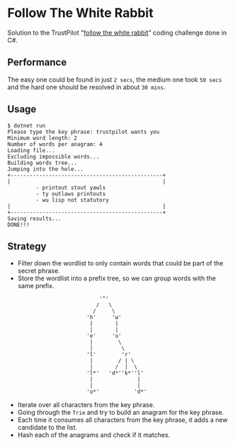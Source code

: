 # Follow The White Rabbit
Solution to the TrustPilot "[follow the white rabbit](https://followthewhiterabbit.trustpilot.com)" coding challenge done in C#.

## Performance
The easy one could be found in just `2 secs`, the medium one took `50 secs` and the hard one should be resolved in about `30 mins`.

## Usage
```
$ dotnet run
Please type the key phrase: trustpilot wants you
Minimum word length: 2
Number of words per anagram: 4
Loading file...
Excluding impossible words...
Building words tree...
Jumping into the hole...
+------------------------------------------------+
|                                                |
         - printout stout yawls
         - ty outlaws printouts
         - wu lisp not statutory
|                                                |
+------------------------------------------------+
Saving results...
DONE!!!
```

## Strategy
* Filter down the wordlist to only contain words that could be part of the secret phrase.
* Store the wordlist into a prefix tree, so we can group words with the same prefix.
```
                             '^'
                            /   \
                           /     \
                         'h'     'w'
                          |       |
                          |       |
                         'e'     'o'
                          |        \
                          |         \
                         'l'        'r'
                          |        / | \
                          |       /  |  \
                         'l*'   'd*''k*''l'
                          |              |
                          |              |
                         'o*'           'd*'
```
* Iterate over all characters from the key phrase.
* Going through the `Trie` and try to build an anagram for the key phrase.
* Each time it consumes all characters from the key phrase, it adds a new candidate to the list. 
* Hash each of the anagrams and check if it matches.
